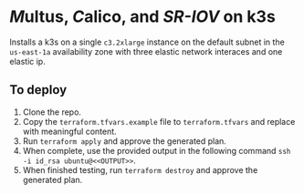 # *M*ultus, *C*alico, and *SR-IOV* on k3s

Installs a k3s on a single `c3.2xlarge` instance on the default subnet in the `us-east-1a` availability zone with three elastic network interaces and one elastic ip.

## To deploy

1. Clone the repo.
1. Copy the `terraform.tfvars.example` file to `terraform.tfvars` and replace with meaningful content.
1. Run `terraform apply` and approve the generated plan.
1. When complete, use the provided output in the following command `ssh -i id_rsa ubuntu@<<OUTPUT>>`.
1. When finished testing, run `terraform destroy` and approve the generated plan.
